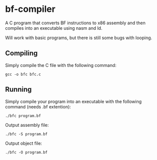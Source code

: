 # bf-compiler
A C program that converts BF instructions to x86 assembly and then compiles into an executable using nasm and ld.

Will work with basic programs, but there is still some bugs with looping.
## Compiling
Simply compile the C file with the following command:  
```
gcc -o bfc bfc.c
```
## Running
Simply compile your program into an executable with the following command (needs .bf extention):
```
./bfc program.bf
```
Output assembly file:
```
./bfc -S program.bf
```
Output object file:
```
./bfc -O program.bf
```
